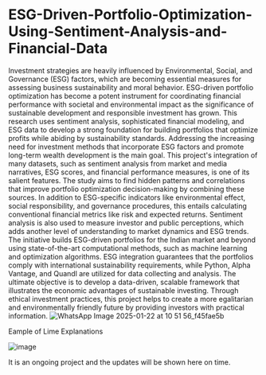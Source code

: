 # ESG-Driven-Portfolio-Optimization-Using-Sentiment-Analysis-and-Financial-Data

Investment strategies are heavily influenced by Environmental, Social, and Governance (ESG) factors, which are becoming essential measures for assessing business sustainability and moral behavior. ESG-driven portfolio optimization has become a potent instrument for coordinating financial performance with societal and environmental impact as the significance of sustainable development and responsible investment has grown. This research uses sentiment analysis, sophisticated financial modeling, and ESG data to develop a strong foundation for building portfolios that optimize profits while abiding by sustainability standards. Addressing the increasing need for investment methods that incorporate ESG factors and promote long-term wealth development is the main goal.
This project's integration of many datasets, such as sentiment analysis from market and media narratives, ESG scores, and financial performance measures, is one of its salient features. The study aims to find hidden patterns and correlations that improve portfolio optimization decision-making by combining these sources. In addition to ESG-specific indicators like environmental effect, social responsibility, and governance procedures, this entails calculating conventional financial metrics like risk and expected returns. Sentiment analysis is also used to measure investor and public perceptions, which adds another level of understanding to market dynamics and ESG trends.
The initiative builds ESG-driven portfolios for the Indian market and beyond using state-of-the-art computational methods, such as machine learning and optimization algorithms. ESG integration guarantees that the portfolios comply with international sustainability requirements, while Python, Alpha Vantage, and Quandl are utilized for data collecting and analysis. The ultimate objective is to develop a data-driven, scalable framework that illustrates the economic advantages of sustainable investing. Through ethical investment practices, this project helps to create a more egalitarian and environmentally friendly future by providing investors with practical information.
![WhatsApp Image 2025-01-22 at 10 51 56_f45fae5b](https://github.com/user-attachments/assets/2e2c9e1f-4522-4f10-8ba5-712d72b44298)

Eample of Lime Explanations

![image](https://github.com/user-attachments/assets/3ec0aa0f-89ba-488a-b367-0a78b2b5601e)

It is an ongoing project and the updates will be shown here on time.
